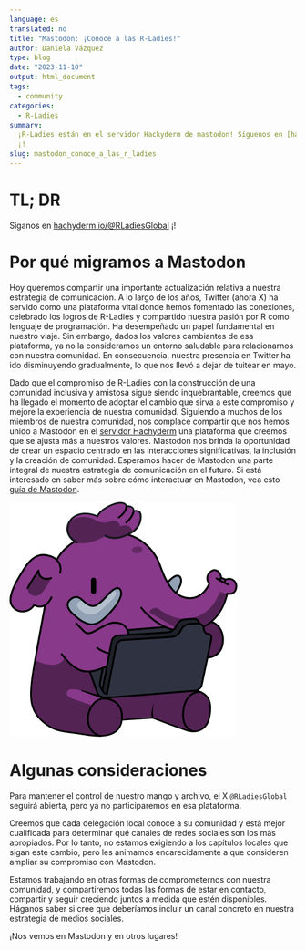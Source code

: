 ```yaml
---
language: es
translated: no
title: "Mastodon: ¡Conoce a las R-Ladies!"
author: Daniela Vázquez
type: blog
date: "2023-11-10"
output: html_document
tags:
  - community
categories:
  - R-Ladies
summary:
  ¡R-Ladies están en el servidor Hackyderm de mastodon! Síguenos en [hachyderm.io/@RLadiesGlobal](https://hachyderm.io/@RLadiesGlobal)
  ¡!
slug: mastodon_conoce_a_las_r_ladies
---
```


# TL; DR

Síganos en [hachyderm.io/@RLadiesGlobal](https://hachyderm.io/@RLadiesGlobal) ¡!

# Por qué migramos a Mastodon

Hoy queremos compartir una importante actualización relativa a nuestra estrategia de comunicación.
A lo largo de los años, Twitter (ahora X) ha servido como una plataforma vital donde hemos fomentado las conexiones, celebrado los logros de R-Ladies y compartido nuestra pasión por R como lenguaje de programación.
Ha desempeñado un papel fundamental en nuestro viaje.
Sin embargo, dados los valores cambiantes de esa plataforma, ya no la consideramos un entorno saludable para relacionarnos con nuestra comunidad.
En consecuencia, nuestra presencia en Twitter ha ido disminuyendo gradualmente, lo que nos llevó a dejar de tuitear en mayo.

Dado que el compromiso de R-Ladies con la construcción de una comunidad inclusiva y amistosa sigue siendo inquebrantable, creemos que ha llegado el momento de adoptar el cambio que sirva a este compromiso y mejore la experiencia de nuestra comunidad.
Siguiendo a muchos de los miembros de nuestra comunidad, nos complace compartir que nos hemos unido a Mastodon en el [servidor Hachyderm](https://hachyderm.io/about) una plataforma que creemos que se ajusta más a nuestros valores.
Mastodon nos brinda la oportunidad de crear un espacio centrado en las interacciones significativas, la inclusión y la creación de comunidad.
Esperamos hacer de Mastodon una parte integral de nuestra estrategia de comunicación en el futuro.
Si está interesado en saber más sobre cómo interactuar en Mastodon, vea esto [guía de Mastodon](https://github.com/joyeusenoelle/GuideToMastodon).

![Mastodon elefante en R-Ladies púrpura](elephant_ui_working.png)

# Algunas consideraciones

Para mantener el control de nuestro mango y archivo, el X `@RLadiesGlobal` seguirá abierta, pero ya no participaremos en esa plataforma.

Creemos que cada delegación local conoce a su comunidad y está mejor cualificada para determinar qué canales de redes sociales son los más apropiados.
Por lo tanto, no estamos exigiendo a los capítulos locales que sigan este cambio, pero les animamos encarecidamente a que consideren ampliar su compromiso con Mastodon.

Estamos trabajando en otras formas de comprometernos con nuestra comunidad, y compartiremos todas las formas de estar en contacto, compartir y seguir creciendo juntos a medida que estén disponibles.
Háganos saber si cree que deberíamos incluir un canal concreto en nuestra estrategia de medios sociales.

¡Nos vemos en Mastodon y en otros lugares!
